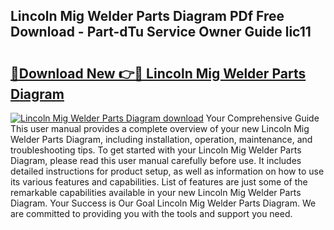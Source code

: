 ## Lincoln Mig Welder Parts Diagram PDf Free Download - Part-dTu Service Owner Guide lic11

# <h2><a href="http://dfk0mpo.blite.top/?on=Lincoln+Mig+Welder+Parts+Diagram">🔗Download New 👉🔴 Lincoln Mig Welder Parts Diagram</a></h2>

[![Lincoln Mig Welder Parts Diagram download](https://i.imgur.com/lujVjoI.png)](http://dfk0mpo.blite.top/?on=Lincoln+Mig+Welder+Parts+Diagram)
Your Comprehensive Guide This user manual provides a complete overview of your new Lincoln Mig Welder Parts Diagram, including installation, operation, maintenance, and troubleshooting tips. To get started with your Lincoln Mig Welder Parts Diagram, please read this user manual carefully before use. It includes detailed instructions for product setup, as well as information on how to use its various features and capabilities. List of features are just some of the remarkable capabilities available in your new Lincoln Mig Welder Parts Diagram. Your Success is Our Goal Lincoln Mig Welder Parts Diagram. We are committed to providing you with the tools and support you need.
